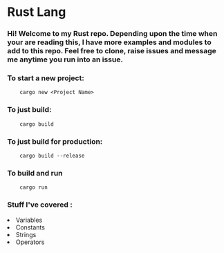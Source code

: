 # Rust Lang

### Hi! Welcome to my Rust repo. Depending upon the time when your are reading this, I have more examples and modules to add to this repo. Feel free to clone, raise issues and message me anytime you run into an issue. 


### To start a new project:

```
    cargo new <Project Name>
```

### To just build:

```
    cargo build
```

### To just build for production:

```
    cargo build --release
```

### To build and run

```
    cargo run
```

### Stuff I've covered :

<li> Variables </l1>
<li> Constants </l1>
<li> Strings </li>
<li> Operators </li>


